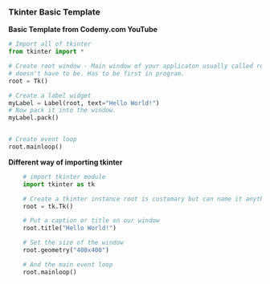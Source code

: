 
### Tkinter Basic Template

**Basic Template from Codemy.com YouTube**

``` python
# Import all of tkinter
from tkinter import *

# Create root window - Main window of your applicaton usually called root, but
# doesn't have to be. Has to be first in program.
root = Tk()

# Create a label widget
myLabel = Label(root, text="Hello World!")
# Now pack it into the window.
myLabel.pack()


# Create event loop
root.mainloop()

```

**Different way of importing tkinter**

``` python
    # import tkinter module
    import tkinter as tk

    # Create a tkinter instance root is customary but can name it anything.
    root = tk.Tk()

    # Put a caption or title on our window
    root.title("Hello World!")

    # Set the size of the window
    root.geometry("400x400")

    # And the main event loop
    root.mainloop()
```